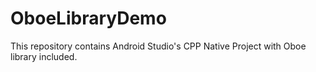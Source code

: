 # OboeLibraryDemo
This repository contains Android Studio's CPP Native Project with Oboe library included.
